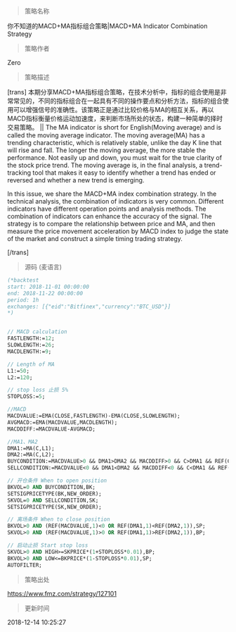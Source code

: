 
> 策略名称

你不知道的MACD+MA指标组合策略|MACD+MA Indicator Combination Strategy

> 策略作者

Zero

> 策略描述

[trans]
本期分享MACD+MA指标组合策略，在技术分析中，指标的组合使用是非常常见的，不同的指标组合在一起具有不同的操作要点和分析方法，指标的组合使用可以增强信号的准确性。该策略正是通过比较价格与MA的相互关系，再以MACD指标衡量价格运动加速度，来判断市场所处的状态，构建一种简单的择时交易策略。
||
The MA indicator is short for English(Moving average) and is called the moving average indicator. The moving average(MA) has a trending characteristic, which is relatively stable, unlike the day K line that will rise and fall. The longer the moving average, the more stable the performance. Not easily up and down, you must wait for the true clarity of the stock price trend. The moving average is, in the final analysis, a trend-tracking tool that makes it easy to identify whether a trend has ended or reversed and whether a new trend is emerging.

In this issue, we share the MACD+MA index combination strategy. In the technical analysis, the combination of indicators is very common. Different indicators have different operation points and analysis methods. The combination of indicators can enhance the accuracy of the signal. The strategy is to compare the relationship between price and MA, and then measure the price movement acceleration by MACD index to judge the state of the market and construct a simple timing trading strategy.

[/trans]



> 源码 (麦语言)

``` pascal
(*backtest
start: 2018-11-01 00:00:00
end: 2018-11-22 00:00:00
period: 1h
exchanges: [{"eid":"Bitfinex","currency":"BTC_USD"}]
*)


// MACD calculation
FASTLENGTH:=12;
SLOWLENGTH:=26; 
MACDLENGTH:=9;

// Length of MA
L1:=50;
L2:=120;

// stop loss 止损 5%	
STOPLOSS:=5; 

//MACD
MACDVALUE:=EMA(CLOSE,FASTLENGTH)-EMA(CLOSE,SLOWLENGTH);
AVGMACD:=EMA(MACDVALUE,MACDLENGTH);
MACDDIFF:=MACDVALUE-AVGMACD;

//MA1、MA2
DMA1:=MA(C,L1);
DMA2:=MA(C,L2);
BUYCONDITION:=MACDVALUE>0 && DMA1>DMA2 && MACDDIFF>0 && C>DMA1 && REF(C,1)>REF(DMA1,1);
SELLCONDITION:=MACDVALUE<0 && DMA1<DMA2 && MACDDIFF<0 && C<DMA1 && REF(C,1)<REF(DMA1,1);

// 开仓条件 When to open position
BKVOL=0 AND BUYCONDITION,BK;
SETSIGPRICETYPE(BK,NEW_ORDER);
SKVOL=0 AND SELLCONDITION,SK;
SETSIGPRICETYPE(SK,NEW_ORDER);

// 离场条件 When to close position
BKVOL>0 AND (REF(MACDVALUE,1)<0 OR REF(DMA1,1)<REF(DMA2,1)),SP;
SKVOL>0 AND (REF(MACDVALUE,1)>0 OR REF(DMA1,1)>REF(DMA2,1)),BP;

// 启动止损 Start stop loss
SKVOL>0 AND HIGH>=SKPRICE*(1+STOPLOSS*0.01),BP;
BKVOL>0 AND LOW<=BKPRICE*(1-STOPLOSS*0.01),SP;
AUTOFILTER;
```

> 策略出处

https://www.fmz.com/strategy/127101

> 更新时间

2018-12-14 10:25:27
